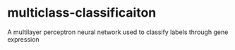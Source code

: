 # multiclass-classificaiton
A multilayer perceptron neural network used to classify labels through gene expression
